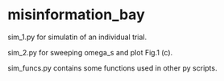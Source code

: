 # misinformation_bay

sim_1.py for simulatin of an individual trial.

sim_2.py for sweeping omega_s and plot Fig.1 (c).

sim_funcs.py contains some functions used in other py scripts.
